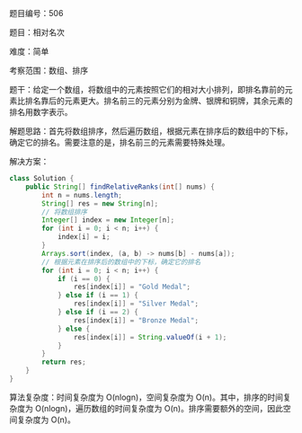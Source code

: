 题目编号：506

题目：相对名次

难度：简单

考察范围：数组、排序

题干：给定一个数组，将数组中的元素按照它们的相对大小排列，即排名靠前的元素比排名靠后的元素更大。排名前三的元素分别为金牌、银牌和铜牌，其余元素的排名用数字表示。

解题思路：首先将数组排序，然后遍历数组，根据元素在排序后的数组中的下标，确定它的排名。需要注意的是，排名前三的元素需要特殊处理。

解决方案：

```java
class Solution {
    public String[] findRelativeRanks(int[] nums) {
        int n = nums.length;
        String[] res = new String[n];
        // 将数组排序
        Integer[] index = new Integer[n];
        for (int i = 0; i < n; i++) {
            index[i] = i;
        }
        Arrays.sort(index, (a, b) -> nums[b] - nums[a]);
        // 根据元素在排序后的数组中的下标，确定它的排名
        for (int i = 0; i < n; i++) {
            if (i == 0) {
                res[index[i]] = "Gold Medal";
            } else if (i == 1) {
                res[index[i]] = "Silver Medal";
            } else if (i == 2) {
                res[index[i]] = "Bronze Medal";
            } else {
                res[index[i]] = String.valueOf(i + 1);
            }
        }
        return res;
    }
}
```

算法复杂度：时间复杂度为 O(nlogn)，空间复杂度为 O(n)。其中，排序的时间复杂度为 O(nlogn)，遍历数组的时间复杂度为 O(n)。排序需要额外的空间，因此空间复杂度为 O(n)。